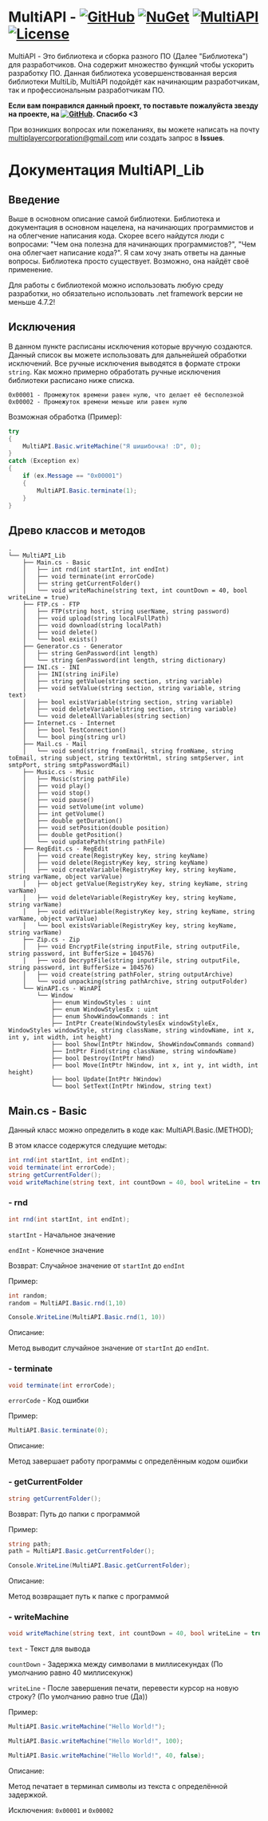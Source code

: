 # MultiAPI - [![GitHub](https://img.shields.io/badge/GitHub-MultiAPI-blue?labelColor=gray&style=flat&link=https://github.com/dmitriykotik/MultiAPI)](https://github.com/dmitriykotik/MultiAPI) [![NuGet](https://img.shields.io/badge/NuGet-v0.1.1-orange?labelColor=gray&style=flat&link=https://www.nuget.org/packages/MultiAPI_Lib)](https://www.nuget.org/packages/MultiAPI_Lib) [![MultiAPI](https://img.shields.io/badge/v0.1.1-not%20stable-red?labelColor=gray&style=flat)]() [![License](https://img.shields.io/badge/License-GPL--3.0-blue?labelColor=gray&style=flat)]()
MultiAPI - Это библиотека и сборка разного ПО (Далее "Библиотека") для разработчиков. Она содержит множество функций чтобы ускорить разработку ПО. Данная библиотека усовершенствованная версия библиотеки MultiLib, MultiAPI подойдёт как начинающим разработчикам, так и профессиональным разработчикам ПО.

**Если вам понравился данный проект, то поставьте пожалуйста звезду на проекте, на [![GitHub](https://img.shields.io/badge/GitHub-MultiAPI-blue?labelColor=gray&style=flat&link=https://github.com/dmitriykotik/MultiAPI)](https://github.com/dmitriykotik/MultiAPI). Спасибо <3**

При возникших вопросах или пожеланиях, вы можете написать на почту multiplayercorporation@gmail.com или создать запрос в **Issues**.

# Документация MultiAPI_Lib
## Введение
Выше в основном описание самой библиотеки. Библиотека и документация в основном нацелена, на начинающих программистов и на облегчение написания кода. Скорее всего найдутся люди с вопросами: "Чем она полезна для начинающих программистов?", "Чем она облегчает написание кода?". Я сам хочу знать ответы на данные вопросы. Библиотека просто существует. Возможно, она найдёт своё применение.

Для работы с библиотекой можно использовать любую среду разработки, но обязательно использовать .net framework версии не меньше 4.7.2!

## Исключения
В данном пункте расписаны исключения которые вручную создаются. Данный список вы можете использовать для дальнейшей обработки исключений. Все ручные исключения выводятся в формате строки ` string `. Как можно примерно обработать ручные исключения библиотеки расписано ниже списка.
```text
0x00001 - Промежуток времени равен нулю, что делает её бесполезной
0x00002 - Промежуток времени меньше или равен нулю
```
Возможная обработка (Пример):
```csharp
try
{
    MultiAPI.Basic.writeMachine("Я шишибочка! :D", 0);
}
catch (Exception ex)
{
    if (ex.Message == "0x00001")
    {
        MultiAPI.Basic.terminate(1);
    }
}
```

## Древо классов и методов
``` text
.
└── MultiAPI_Lib
    ├── Main.cs - Basic
    │   ├── int rnd(int startInt, int endInt)
    │   ├── void terminate(int errorCode)
    │   ├── string getCurrentFolder()
    │   └── void writeMachine(string text, int countDown = 40, bool writeLine = true)
    ├── FTP.cs - FTP
    │   ├── FTP(string host, string userName, string password)
    │   ├── void upload(string localFullPath)
    │   ├── void download(string localPath)
    │   ├── void delete()
    │   └── bool exists()
    ├── Generator.cs - Generator
    │   ├── string GenPassword(int length)
    │   └── string GenPassword(int length, string dictionary)
    ├── INI.cs - INI
    │   ├── INI(string iniFile)
    │   ├── string getValue(string section, string variable)
    │   ├── void setValue(string section, string variable, string text)
    │   ├── bool existVariable(string section, string variable)
    │   ├── void deleteVariable(string section, string variable)
    │   └── void deleteAllVariables(string section)
    ├── Internet.cs - Internet
    │   ├── bool TestConnection()
    │   └── bool ping(string url)
    ├── Mail.cs - Mail
    │   └── void send(string fromEmail, string fromName, string toEmail, string subject, string textOrHtml, string smtpServer, int smtpPort, string smtpPasswordMail)
    ├── Music.cs - Music
    │   ├── Music(string pathFile)
    │   ├── void play()
    │   ├── void stop()
    │   ├── void pause()
    │   ├── void setVolume(int volume)
    │   ├── int getVolume()
    │   ├── double getDuration()
    │   ├── void setPosition(double position)
    │   ├── double getPosition()
    │   └── void updatePath(string pathFile)
    ├── RegEdit.cs - RegEdit
    │   ├── void create(RegistryKey key, string keyName)
    │   ├── void delete(RegistryKey key, string keyName)
    │   ├── void createVariable(RegistryKey key, string keyName, string varName, object varValue)
    │   ├── object getValue(RegistryKey key, string keyName, string varName)
    │   ├── void deleteVariable(RegistryKey key, string keyName, string varName)
    │   ├── void editVariable(RegistryKey key, string keyName, string varName, object varValue)
    │   └── bool existsVariable(RegistryKey key, string keyName, string varName)
    ├── Zip.cs - Zip
    │   ├── void EncryptFile(string inputFile, string outputFile, string password, int BufferSize = 104576)
    │   ├── void DecryptFile(string inputFile, string outputFile, string password, int BufferSize = 104576)
    │   ├── void create(string pathFoler, string outputArchive)
    │   └── void unpacking(string pathArchive, string outputFolder)
    └── WinAPI.cs - WinAPI
        └── Window
            ├── enum WindowStyles : uint
            ├── enum WindowStylesEx : uint
            ├── enum ShowWindowCommands : int
            ├── IntPtr Create(WindowStylesEx windowStyleEx, WindowStyles windowStyle, string className, string windowName, int x, int y, int width, int height)
            ├── bool Show(IntPtr hWindow, ShowWindowCommands command)
            ├── IntPtr Find(string className, string windowName)
            ├── bool Destroy(IntPtr hWnd)
            ├── bool Move(IntPtr hWindow, int x, int y, int width, int height)
            ├── bool Update(IntPtr hWindow)
            └── bool SetText(IntPtr hWindow, string text)
```
## Main.cs - Basic
Данный класс можно определить в коде как: MultiAPI.Basic.(METHOD);

В этом классе содержутся следущие методы: 
```csharp
int rnd(int startInt, int endInt);
void terminate(int errorCode);
string getCurrentFolder();
void writeMachine(string text, int countDown = 40, bool writeLine = true);
```

### - rnd
```csharp
int rnd(int startInt, int endInt);
```

` startInt ` - Начальное значение

` endInt ` - Конечное значение

Возврат: Случайное значение от ` startInt ` до ` endInt `


Пример:
```csharp
int random;
random = MultiAPI.Basic.rnd(1,10)
```
```csharp
Console.WriteLine(MultiAPI.Basic.rnd(1, 10))
```
Описание: 

Метод выводит случайное значение от ` startInt ` до ` endInt `. 

### - terminate
```csharp
void terminate(int errorCode);
```

` errorCode ` - Код ошибки

Пример:
```csharp
MultiAPI.Basic.terminate(0);
```
Описание:

Метод завершает работу программы с определённым кодом ошибки

### - getCurrentFolder
```csharp
string getCurrentFolder();
```

Возврат: Путь до папки с программой


Пример:
```csharp
string path;
path = MultiAPI.Basic.getCurrentFolder();
```
```csharp
Console.WriteLine(MultiAPI.Basic.getCurrentFolder);
```
Описание:

Метод возвращает путь к папке с программой

### - writeMachine
```csharp
void writeMachine(string text, int countDown = 40, bool writeLine = true);
```

` text ` - Текст для вывода

` countDown ` - Задержка между символами в миллисекундах (По умолчанию равно 40 миллисекунж)

` writeLine ` - После завершения печати, перевести курсор на новую строку? (По умолчанию равно true (Да))

Пример:
```csharp
MultiAPI.Basic.writeMachine("Hello World!");
```
```csharp
MultiAPI.Basic.writeMachine("Hello World!", 100);
```
```csharp
MultiAPI.Basic.writeMachine("Hello World!", 40, false);
```
Описание: 

Метод печатает в терминал символы из текста с определённой задержкой.

Исключения: ` 0x00001 ` и ` 0x00002 `
